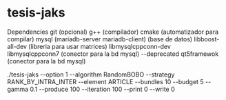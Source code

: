 tesis-jaks
==========

Dependencies
git (opcional)
g++ (compilador)
cmake (automatizador para compilar)
mysql (mariadb-server mariadb-client) (base de datos)
libboost-all-dev (libreria para usar matrices)
libmysqlcppconn-dev libmysqlcppconn7 (conector para la bd mysql) --deprecated
qt5framewok (conector para la bd mysql)

./tesis-jaks --option 1 --algorithm RandomBOBO --strategy RANK_BY_INTRA_INTER --element ARTICLE --bundles 10 --budget 5 --gamma 0.1 --produce 100 --iteration 100  --print 0 --write 0
